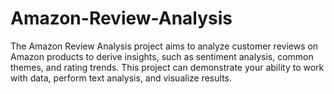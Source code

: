 # Amazon-Review-Analysis
The Amazon Review Analysis project aims to analyze customer reviews on Amazon products to derive insights, such as sentiment analysis, common themes, and rating trends. This project can demonstrate your ability to work with data, perform text analysis, and visualize results.
